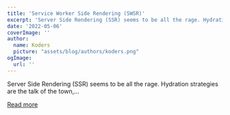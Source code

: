 ```yaml
---
title: 'Service Worker Side Rendering (SWSR)'
excerpt: 'Server Side Rendering (SSR) seems to be all the rage. Hydration strategies are the talk of the town,...'
date: '2022-05-06'
coverImage: ''
author:
  name: Koders
  picture: "assets/blog/authors/koders.png"
ogImage:
  url: ''
---
```


Server Side Rendering (SSR) seems to be all the rage. Hydration strategies are the talk of the town,...

[Read more](https://dev.to/thepassle/service-worker-side-rendering-swsr-cb1)
